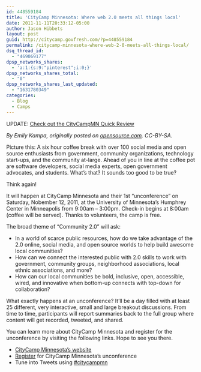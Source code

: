 ```yaml
---
id: 448559184
title: 'CityCamp Minnesota: Where web 2.0 meets all things local'
date: 2011-11-11T20:33:12-05:00
author: Jason Hibbets
layout: post
guid: http://citycamp.govfresh.com/?p=448559184
permalink: /citycamp-minnesota-where-web-2-0-meets-all-things-local/
dsq_thread_id:
  - "469069177"
dpsp_networks_shares:
  - 'a:1:{s:9:"pinterest";i:0;}'
dpsp_networks_shares_total:
  - "0"
dpsp_networks_shares_last_updated:
  - "1631780349"
categories:
  - Blog
  - Camps
---
```

UPDATE: [Check out the CityCampMN Quick Review](http://citycampmn.govfresh.com/citycampmn-quick-review/)

_By Emily Kampa, originally posted on <a title="CityCamp Minnesota: Where web 2.0 meets all things local" href="http://opensource.com/government/11/11/citycamp-minnesota-where-web-20-meets-all-things-local" target="_blank">opensource.com</a>. CC-BY-SA._

Picture this: A six hour coffee break with over 100 social media and open source enthusiasts from government, community organizations, technology start-ups, and the community at-large. Ahead of you in line at the coffee pot are software developers, social media experts, open government advocates, and students. What’s that? It sounds too good to be true?

Think again!<!--more-->

It will happen at CityCamp Minnesota and their 1st &#8220;unconference&#8221; on Saturday, Nobember 12, 2011, at the University of Minnesota&#8217;s Humphrey Center in Minneapolis from 9:00am – 3:00pm. Check-in begins at 8:00am (coffee will be served). Thanks to volunteers, the camp is free.

The broad theme of &#8220;Community 2.0&#8221; will ask:

  * In a world of scarce public resources, how do we take advantage of the 2.0 online, social media, and open source worlds to help build awesome local communities?
  * How can we connect the interested public with 2.0 skills to work with government, community groups, neighborhood associations, local ethnic associations, and more?
  * How can our local communities be bold, inclusive, open, accessible, wired, and innovative when bottom-up connects with top-down for collaboration?

What exactly happens at an unconference? It&#8217;ll be a day filled with at least 25 different, very interactive, small and large breakout discussions. From time to time, participants will report summaries back to the full group where content will get recorded, tweeted, and shared.

You can learn more about CityCamp Minnesota and register for the unconference by visiting the following links. Hope to see you there.

  * <a title="CityCamp Minnesota’s website" href="http://citycampmn.org/" target="_blank">CityCamp Minnesota’s website</a>
  * <a title="Register" href="http://citycampmn.eventbrite.com/" target="_blank">Register</a> for CityCamp Minnesota’s unconference
  * Tune into Tweets using <a title="#citycampmn" href="http://twitter.com/#%21/search/citycampmn" target="_blank">#citycampmn</a>

&nbsp;